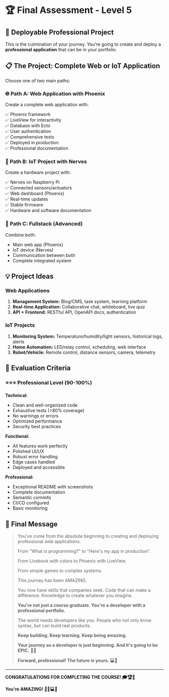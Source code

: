 # 🏆 Final Assessment - Level 5

## 🎯 Deployable Professional Project

This is the culmination of your journey. You're going to create and deploy a **professional application** that can be in your portfolio.

## 📋 The Project: Complete Web or IoT Application

Choose one of two main paths:

### 🌐 Path A: Web Application with Phoenix

Create a complete web application with:

✅ Phoenix framework  
✅ LiveView for interactivity  
✅ Database with Ecto  
✅ User authentication  
✅ Comprehensive tests  
✅ Deployed in production  
✅ Professional documentation

### 🤖 Path B: IoT Project with Nerves

Create a hardware project with:

✅ Nerves on Raspberry Pi  
✅ Connected sensors/actuators  
✅ Web dashboard (Phoenix)  
✅ Real-time updates  
✅ Stable firmware  
✅ Hardware and software documentation

### 🎨 Path C: Fullstack (Advanced)

Combine both:
- Main web app (Phoenix)
- IoT device (Nerves)
- Communication between both
- Complete integrated system

## 💡 Project Ideas

### Web Applications

1. **Management System:** Blog/CMS, task system, learning platform
2. **Real-time Application:** Collaborative chat, whiteboard, live quiz
3. **API + Frontend:** RESTful API, OpenAPI docs, authentication

### IoT Projects

1. **Monitoring System:** Temperature/humidity/light sensors, historical logs, alerts
2. **Home Automation:** LED/relay control, scheduling, web interface
3. **Robot/Vehicle:** Remote control, distance sensors, camera, telemetry

## 🎯 Evaluation Criteria

### ⭐⭐⭐ Professional Level (90-100%)

**Technical:**
- Clean and well-organized code
- Exhaustive tests (>80% coverage)
- No warnings or errors
- Optimized performance
- Security best practices

**Functional:**
- All features work perfectly
- Polished UI/UX
- Robust error handling
- Edge cases handled
- Deployed and accessible

**Professional:**
- Exceptional README with screenshots
- Complete documentation
- Semantic commits
- CI/CD configured
- Basic monitoring

## 💝 Final Message

> You've come from the absolute beginning to creating and deploying professional web applications.
>
> From "What is programming?" to "Here's my app in production".
>
> From Livebook with colors to Phoenix with LiveView.
>
> From simple games to complex systems.
>
> This journey has been AMAZING.
>
> You now have skills that companies seek. Code that can make a difference. Knowledge to create whatever you imagine.
>
> **You're not just a course graduate. You're a developer with a professional portfolio.**
>
> The world needs developers like you. People who not only know syntax, but can build real products.
>
> **Keep building. Keep learning. Keep being amazing.**
>
> **Your journey as a developer is just beginning. And it's going to be EPIC.** 🚀✨
>
> **Forward, professional! The future is yours. 💻🌟**

---

**CONGRATULATIONS FOR COMPLETING THE COURSE! 🎓🏆🎉**

**You're AMAZING! 🌟🚀💻✨**

